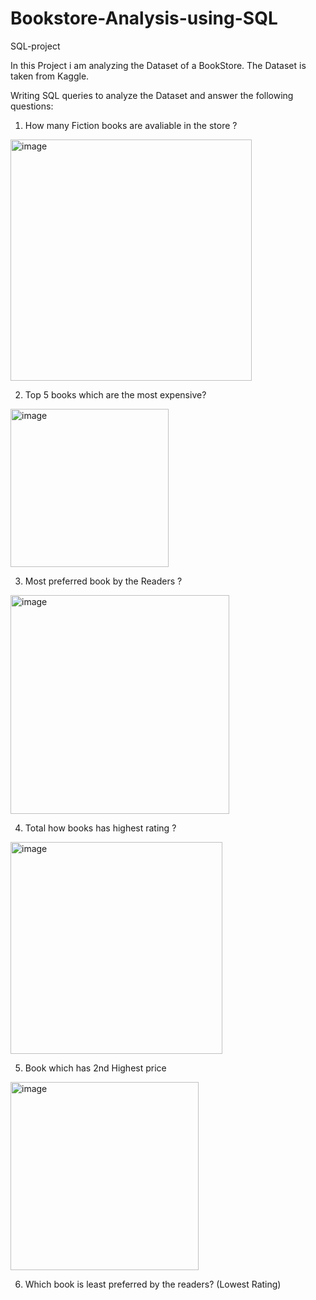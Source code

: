 # Bookstore-Analysis-using-SQL
SQL-project

In this Project i am analyzing the Dataset of a BookStore. The Dataset is taken from Kaggle.


Writing SQL queries to analyze the Dataset and answer the following questions: 

1. How many Fiction books are avaliable in the store ?



<img width="386" alt="image" src="https://github.com/PayalGarg1201/Bookstore-Analysis-using-SQL/assets/133757186/fd59ae17-949d-4d0e-a078-d761886c373d">













2. Top 5 books which are the most expensive?




<img width="253" alt="image" src="https://github.com/PayalGarg1201/Bookstore-Analysis-using-SQL/assets/133757186/d85928a9-1d1e-4eb5-ba05-467778ec0962">










3. Most preferred book by the Readers ?





<img width="350" alt="image" src="https://github.com/PayalGarg1201/Bookstore-Analysis-using-SQL/assets/133757186/f3d61de8-c782-4a40-ba2b-1277bcd77094">




















4. Total how books has highest rating ?







<img width="339" alt="image" src="https://github.com/PayalGarg1201/Bookstore-Analysis-using-SQL/assets/133757186/32fd31e1-7bda-429d-bad2-50ac9ddbdff2">










5. Book which has 2nd Highest price



<img width="301" alt="image" src="https://github.com/PayalGarg1201/Bookstore-Analysis-using-SQL/assets/133757186/c3a313c9-32ef-4e57-9214-91057b29e869">














6. Which book is least preferred by the readers? (Lowest Rating)

























